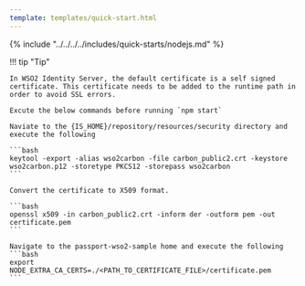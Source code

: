 ```yaml
---
template: templates/quick-start.html
---
```


<script>
  const meta = {
    what_you_will_learn: [
      "Create new Node.js app",
      "Install Passport Asgardeo strategy <a href='https://www.npmjs.com/package/@asgardeo/passport-asgardeo' target='_blank' rel='noopener noreferrer'>@asgardeo/passport-asgardeo</a>",
      "Add user login and logout",
      "Display user profile information"
    ],
    prerequisites: [
      "About 15 minutes",
      "<a href='{{ base_path }}/get-started/quick-set-up/'>Set-up {{ product_name }}</a>",
      "Install <a href='https://nodejs.org/en/download/package-manager' target='_blank' rel='noopener noreferrer'>Node.js</a> on your system.",
      "Make sure you have a JavaScript package manager like <code>npm</code>, <code>yarn</code>, or <code>pnpm</code>.",
      "A favorite text editor or IDE"
    ],
  };
</script>

{% include "../../../../includes/quick-starts/nodejs.md" %}

!!! tip "Tip"

    In WSO2 Identity Server, the default certificate is a self signed certificate. This certificate needs to be added to the runtime path in order to avoid SSL errors.

    Excute the below commands before running `npm start`

    Naviate to the {IS_HOME}/repository/resources/security directory and execute the following

    ```bash
    keytool -export -alias wso2carbon -file carbon_public2.crt -keystore wso2carbon.p12 -storetype PKCS12 -storepass wso2carbon
    ```

    Convert the certificate to X509 format.

    ```bash
    openssl x509 -in carbon_public2.crt -inform der -outform pem -out certificate.pem
    ```

    Navigate to the passport-wso2-sample home and execute the following
    ```bash
    export NODE_EXTRA_CA_CERTS=./<PATH_TO_CERTIFICATE_FILE>/certificate.pem
    ```
